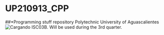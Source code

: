# UP210913_CPP
##*Programming stuff repository
Polytechnic University of Aguascalientes
![Cargando](https://upload.wikimedia.org/wikipedia/commons/thumb/1/18/ISO_C%2B%2B_Logo.svg/1822px-ISO_C%2B%2B_Logo.svg.png)
ISC03B. Will be used during the 3rd quarter.




